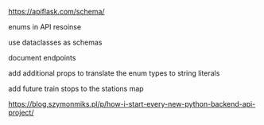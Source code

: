  https://apiflask.com/schema/
 
enums in API resoinse

use dataclasses as schemas

document endpoints

add additional props to translate the enum types to string literals

add future train stops to the stations map

https://blog.szymonmiks.pl/p/how-i-start-every-new-python-backend-api-project/